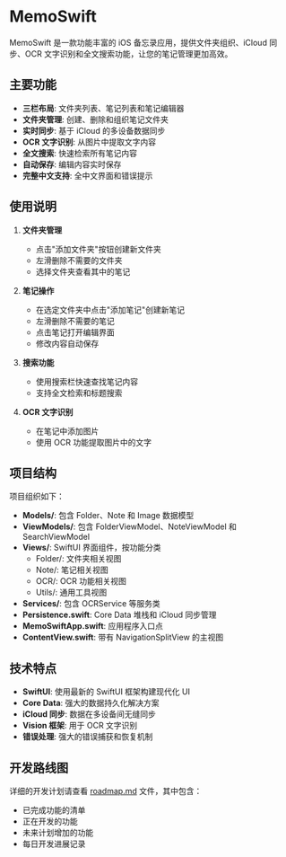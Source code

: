 # MemoSwift

MemoSwift 是一款功能丰富的 iOS 备忘录应用，提供文件夹组织、iCloud 同步、OCR 文字识别和全文搜索功能，让您的笔记管理更加高效。

## 主要功能

- **三栏布局**: 文件夹列表、笔记列表和笔记编辑器
- **文件夹管理**: 创建、删除和组织笔记文件夹
- **实时同步**: 基于 iCloud 的多设备数据同步
- **OCR 文字识别**: 从图片中提取文字内容
- **全文搜索**: 快速检索所有笔记内容
- **自动保存**: 编辑内容实时保存
- **完整中文支持**: 全中文界面和错误提示

## 使用说明

1. **文件夹管理**
   - 点击"添加文件夹"按钮创建新文件夹
   - 左滑删除不需要的文件夹
   - 选择文件夹查看其中的笔记

2. **笔记操作**
   - 在选定文件夹中点击"添加笔记"创建新笔记
   - 左滑删除不需要的笔记
   - 点击笔记打开编辑界面
   - 修改内容自动保存

3. **搜索功能**
   - 使用搜索栏快速查找笔记内容
   - 支持全文检索和标题搜索

4. **OCR 文字识别**
   - 在笔记中添加图片
   - 使用 OCR 功能提取图片中的文字

## 项目结构

项目组织如下：

- **Models/**: 包含 Folder、Note 和 Image 数据模型
- **ViewModels/**: 包含 FolderViewModel、NoteViewModel 和 SearchViewModel
- **Views/**: SwiftUI 界面组件，按功能分类
  - Folder/: 文件夹相关视图
  - Note/: 笔记相关视图
  - OCR/: OCR 功能相关视图
  - Utils/: 通用工具视图
- **Services/**: 包含 OCRService 等服务类
- **Persistence.swift**: Core Data 堆栈和 iCloud 同步管理
- **MemoSwiftApp.swift**: 应用程序入口点
- **ContentView.swift**: 带有 NavigationSplitView 的主视图

## 技术特点

- **SwiftUI**: 使用最新的 SwiftUI 框架构建现代化 UI
- **Core Data**: 强大的数据持久化解决方案
- **iCloud 同步**: 数据在多设备间无缝同步
- **Vision 框架**: 用于 OCR 文字识别
- **错误处理**: 强大的错误捕获和恢复机制

## 开发路线图

详细的开发计划请查看 [roadmap.md](roadmap.md) 文件，其中包含：
- 已完成功能的清单
- 正在开发的功能
- 未来计划增加的功能
- 每日开发进展记录

